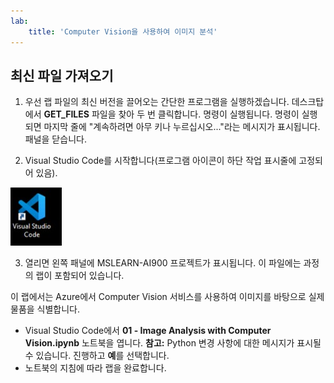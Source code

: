 ```yaml
---
lab:
    title: 'Computer Vision을 사용하여 이미지 분석'
---
```


## 최신 파일 가져오기 

1. 우선 랩 파일의 최신 버전을 끌어오는 간단한 프로그램을 실행하겠습니다. 데스크탑에서 **GET_FILES** 파일을 찾아 두 번 클릭합니다. 명령이 실행됩니다. 명령이 실행되면 마지막 줄에 "계속하려면 아무 키나 누르십시오..."라는 메시지가 표시됩니다. 패널을 닫습니다.

2.  Visual Studio Code를 시작합니다(프로그램 아이콘이 하단 작업 표시줄에 고정되어 있음). 

![Visual Studio Code 아이콘](./images/vscode.jpg)

3. 열리면 왼쪽 패널에 MSLEARN-AI900 프로젝트가 표시됩니다. 이 파일에는 과정의 랩이 포함되어 있습니다. 

이 랩에서는 Azure에서 Computer Vision 서비스를 사용하여 이미지를 바탕으로 실제 물품을 식별합니다.

-  Visual Studio Code에서 **01 - Image Analysis with Computer Vision.ipynb** 노트북을 엽니다. **참고:** Python 변경 사항에 대한 메시지가 표시될 수 있습니다. 진행하고 **예**를 선택합니다.  
-  노트북의 지침에 따라 랩을 완료합니다.
